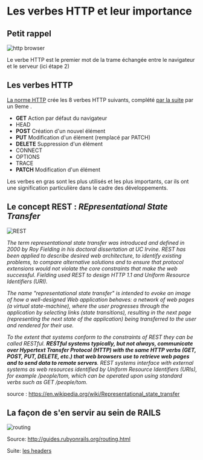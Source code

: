 # Les verbes HTTP et leur importance
## Petit rappel 

![http browser](https://www.ntu.edu.sg/home/ehchua/programming/webprogramming/images/HTTP_Steps.png)

Le verbe HTTP est le premier mot de la trame échangée entre le navigateur et le serveur (ici étape 2)

## Les verbes HTTP
[La norme HTTP](https://tools.ietf.org/html/rfc7231) crée les 8 verbes HTTP suivants, complété [par la suite](https://tools.ietf.org/html/rfc5789) par un 9eme .

* **GET** Action par défaut du navigateur
* HEAD
* **POST**  Création d'un nouvel élément
* **PUT** Modification d'un élément (remplacé par PATCH)
* **DELETE** Suppression d'un élément
* CONNECT
* OPTIONS
* TRACE
* **PATCH** Modification d'un élément
 
Les verbes en gras sont les plus utilisés et les plus importants, car ils ont une signification particulière dans le cadre des développements.

## Le concept REST : *REpresentational State Transfer*
![REST](http://headstartsport.co.za/wp-content/uploads/2013/12/High-performance-rest.jpg)

*The term representational state transfer was introduced and defined in 2000 by Roy Fielding in his doctoral dissertation at UC Irvine. REST has been applied to describe desired web architecture, to identify existing problems, to compare alternative solutions and to ensure that protocol extensions would not violate the core constraints that make the web successful. Fielding used REST to design HTTP 1.1 and Uniform Resource Identifiers (URI).*

*The name "representational state transfer" is intended to evoke an image of how a well-designed Web application behaves: a network of web pages (a virtual state-machine), where the user progresses through the application by selecting links (state transitions), resulting in the next page (representing the next state of the application) being transferred to the user and rendered for their use.*

*To the extent that systems conform to the constraints of REST they can be called RESTful. **RESTful systems typically, but not always, communicate over Hypertext Transfer Protocol (HTTP) with the same HTTP verbs (GET, POST, PUT, DELETE, etc.) that web browsers use to retrieve web pages and to send data to remote servers**. REST systems interface with external systems as web resources identified by Uniform Resource Identifiers (URIs), for example /people/tom, which can be operated upon using standard verbs such as GET /people/tom.*

source : https://en.wikipedia.org/wiki/Representational_state_transfer

## La façon de s'en servir au sein de RAILS

![routing](https://camo.githubusercontent.com/f4c1e24418a2ff3d1e2cda182a4d0a4a541134c5/687474703a2f2f692e696d6775722e636f6d2f3067365a534d522e706e67)

Source: http://guides.rubyonrails.org/routing.html

Suite: [les headers](./05-les-headers.md)
